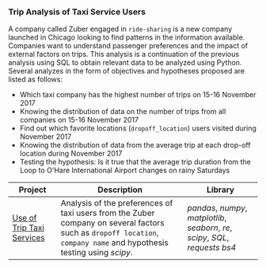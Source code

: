 ### Trip Analysis of Taxi Service Users

A company called Zuber engaged in `ride-sharing` is a new company launched in Chicago looking to find patterns in the information available. Companies want to understand passenger preferences and the impact of external factors on trips. This analysis is a continuation of the previous analysis using SQL to obtain relevant data to be analyzed using Python. Several analyzes in the form of objectives and hypotheses proposed are listed as follows:
- Which taxi company has the highest number of trips on 15-16 November 2017
- Knowing the distribution of data on the number of trips from all companies on 15-16 November 2017
- Find out which favorite locations (`dropoff_location`) users visited during November 2017
- Knowing the distribution of data from the average trip at each drop-off location during November 2017
- Testing the hypothesis: Is it true that the average trip duration from the Loop to O'Hare International Airport changes on rainy Saturdays

| Project | Description | Library |
| ------- | ------- | ------- |
| [Use of Trip Taxi Services](https://github.com/fuadraharjo/TripleTen_ENG/blob/main/Project-04%20-%20Use%20of%20Trip%20Taxi%20Services/Trip%20analysis%20of%20taxi%20service%20users.ipynb) | Analysis of the preferences of taxi users from the Zuber company on several factors such as `dropoff location`, `company name` and hypothesis testing using *scipy*. | *pandas*, *numpy*, *matplotlib*, *seaborn*, *re*, *scipy*, *SQL*, *requests* *bs4*  |